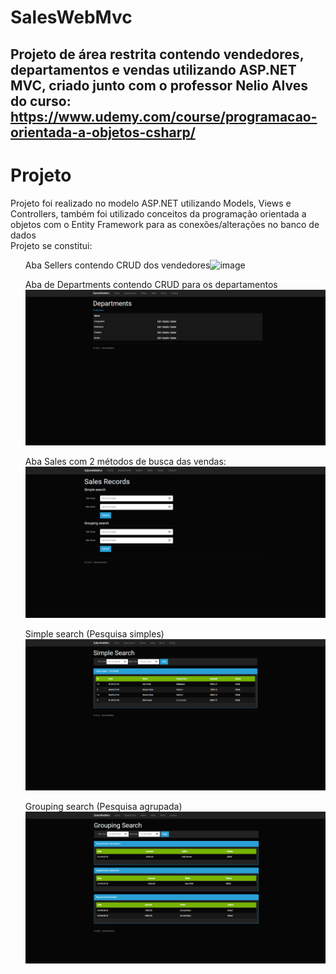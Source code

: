 # SalesWebMvc

## Projeto de área restrita contendo vendedores, departamentos e vendas utilizando ASP.NET MVC, criado junto com o professor Nelio Alves do curso: https://www.udemy.com/course/programacao-orientada-a-objetos-csharp/ 

# Projeto
Projeto foi realizado no modelo ASP.NET utilizando Models, Views e Controllers, também foi utilizado conceitos da programação orientada a objetos com o Entity Framework para as conexões/alterações no banco de dados<br>
Projeto se constitui: <ul>Aba Sellers contendo CRUD dos vendedores![image](https://user-images.githubusercontent.com/108474778/209415547-ff4cf78f-27c5-44d0-a3a8-bb1132f5e4d5.png)</ul>
<ul>Aba de Departments contendo CRUD para os departamentos <img src="Images/departments.png"></ul>
<ul>Aba Sales com 2 métodos de busca das vendas: <img src="Images/SalesRecord.png"></ul>
<ul>Simple search (Pesquisa simples) <img src="Images/SimpleSearch.png"></ul>
</ul><ul>Grouping search (Pesquisa agrupada) <img src="Images/GroupingSearch.png"></ul>

